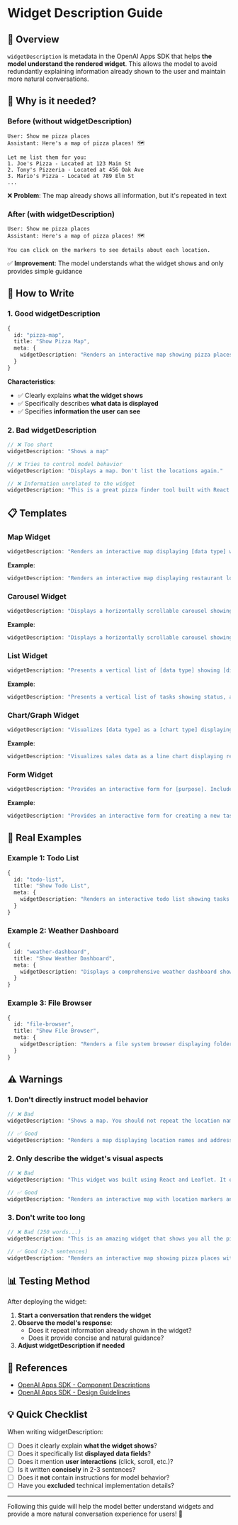 # Widget Description Guide

## 📖 Overview

`widgetDescription` is metadata in the OpenAI Apps SDK that helps **the model understand the rendered widget**. This allows the model to avoid redundantly explaining information already shown to the user and maintain more natural conversations.

## 🎯 Why is it needed?

### Before (without widgetDescription)
```
User: Show me pizza places
Assistant: Here's a map of pizza places! 🗺️

Let me list them for you:
1. Joe's Pizza - Located at 123 Main St
2. Tony's Pizzeria - Located at 456 Oak Ave
3. Mario's Pizza - Located at 789 Elm St
...
```
❌ **Problem**: The map already shows all information, but it's repeated in text

### After (with widgetDescription)
```
User: Show me pizza places
Assistant: Here's a map of pizza places! 🗺️

You can click on the markers to see details about each location.
```
✅ **Improvement**: The model understands what the widget shows and only provides simple guidance

## 📝 How to Write

### 1. Good widgetDescription

```typescript
{
  id: "pizza-map",
  title: "Show Pizza Map",
  meta: {
    widgetDescription: "Renders an interactive map showing pizza places with markers and location details. Displays information about the selected pizza topping."
  }
}
```

**Characteristics**:
- ✅ Clearly explains **what the widget shows**
- ✅ Specifically describes **what data is displayed**
- ✅ Specifies **information the user can see**

### 2. Bad widgetDescription

```typescript
// ❌ Too short
widgetDescription: "Shows a map"

// ❌ Tries to control model behavior
widgetDescription: "Displays a map. Don't list the locations again."

// ❌ Information unrelated to the widget
widgetDescription: "This is a great pizza finder tool built with React."
```

## 📋 Templates

### Map Widget
```typescript
widgetDescription: "Renders an interactive map displaying [data type] with [displayed information]. Users can interact with markers to see [detailed information]."
```

**Example**:
```typescript
widgetDescription: "Renders an interactive map displaying restaurant locations with names, ratings, and addresses. Users can interact with markers to see detailed information about each restaurant."
```

### Carousel Widget
```typescript
widgetDescription: "Displays a horizontally scrollable carousel showing [data type] with [display items]. Each item shows [information list]."
```

**Example**:
```typescript
widgetDescription: "Displays a horizontally scrollable carousel showing product listings with images, prices, and ratings. Each item shows the product name, current price, and customer rating."
```

### List Widget
```typescript
widgetDescription: "Presents a vertical list of [data type] showing [display fields]. Each entry includes [information list]."
```

**Example**:
```typescript
widgetDescription: "Presents a vertical list of tasks showing status, assignee, and due date. Each entry includes a checkbox for completion and a link to detailed view."
```

### Chart/Graph Widget
```typescript
widgetDescription: "Visualizes [data type] as a [chart type] displaying [axis information]. Shows [displayed insights]."
```

**Example**:
```typescript
widgetDescription: "Visualizes sales data as a line chart displaying revenue over time. Shows monthly trends, peaks, and comparison with previous year."
```

### Form Widget
```typescript
widgetDescription: "Provides an interactive form for [purpose]. Includes input fields for [field list] and allows users to [possible actions]."
```

**Example**:
```typescript
widgetDescription: "Provides an interactive form for creating a new task. Includes input fields for title, description, assignee, and due date, and allows users to save or cancel."
```

## 🎨 Real Examples

### Example 1: Todo List
```typescript
{
  id: "todo-list",
  title: "Show Todo List",
  meta: {
    widgetDescription: "Renders an interactive todo list showing tasks with their completion status, priority, and due dates. Users can check off items and see task details inline."
  }
}
```

### Example 2: Weather Dashboard
```typescript
{
  id: "weather-dashboard",
  title: "Show Weather Dashboard",
  meta: {
    widgetDescription: "Displays a comprehensive weather dashboard showing current conditions, 7-day forecast, temperature graphs, and precipitation chances. Includes hourly breakdown and weather alerts if any."
  }
}
```

### Example 3: File Browser
```typescript
{
  id: "file-browser",
  title: "Show File Browser",
  meta: {
    widgetDescription: "Renders a file system browser displaying folders and files with icons, names, sizes, and modification dates. Users can navigate folders and see file previews on hover."
  }
}
```

## ⚠️ Warnings

### 1. Don't directly instruct model behavior
```typescript
// ❌ Bad
widgetDescription: "Shows a map. You should not repeat the location names."

// ✅ Good
widgetDescription: "Renders a map displaying location names and addresses for all listed places."
```

### 2. Only describe the widget's visual aspects
```typescript
// ❌ Bad
widgetDescription: "This widget was built using React and Leaflet. It queries our API."

// ✅ Good
widgetDescription: "Renders an interactive map with location markers and info popups."
```

### 3. Don't write too long
```typescript
// ❌ Bad (250 words...)
widgetDescription: "This is an amazing widget that shows you all the pizza places in your area. It has been carefully designed with user experience in mind and includes..."

// ✅ Good (2-3 sentences)
widgetDescription: "Renders an interactive map showing pizza places with ratings and locations. Users can click markers to see detailed information."
```

## 📊 Testing Method

After deploying the widget:

1. **Start a conversation that renders the widget**
2. **Observe the model's response**:
   - Does it repeat information already shown in the widget?
   - Does it provide concise and natural guidance?
3. **Adjust widgetDescription if needed**

## 🔗 References

- [OpenAI Apps SDK - Component Descriptions](https://developers.openai.com/apps-sdk/build/mcp-server#add-component-descriptions)
- [OpenAI Apps SDK - Design Guidelines](https://developers.openai.com/apps-sdk/core-concepts/design-guidelines)

## 💡 Quick Checklist

When writing widgetDescription:

- [ ] Does it clearly explain **what the widget shows**?
- [ ] Does it specifically list **displayed data fields**?
- [ ] Does it mention **user interactions** (click, scroll, etc.)?
- [ ] Is it written **concisely** in 2-3 sentences?
- [ ] Does it **not** contain instructions for model behavior?
- [ ] Have you **excluded** technical implementation details?

---

Following this guide will help the model better understand widgets and provide a more natural conversation experience for users! 🎉
